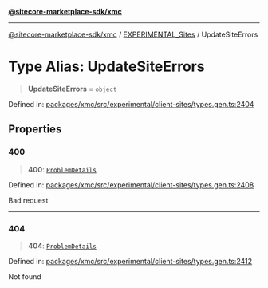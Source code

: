 [**@sitecore-marketplace-sdk/xmc**](../../../../README.md)

***

[@sitecore-marketplace-sdk/xmc](../../../../README.md) / [EXPERIMENTAL\_Sites](../README.md) / UpdateSiteErrors

# Type Alias: UpdateSiteErrors

> **UpdateSiteErrors** = `object`

Defined in: [packages/xmc/src/experimental/client-sites/types.gen.ts:2404](https://github.com/Sitecore/marketplace-sdk/blob/main/packages/xmc/src/experimental/client-sites/types.gen.ts#L2404)

## Properties

### 400

> **400**: [`ProblemDetails`](ProblemDetails.md)

Defined in: [packages/xmc/src/experimental/client-sites/types.gen.ts:2408](https://github.com/Sitecore/marketplace-sdk/blob/main/packages/xmc/src/experimental/client-sites/types.gen.ts#L2408)

Bad request

***

### 404

> **404**: [`ProblemDetails`](ProblemDetails.md)

Defined in: [packages/xmc/src/experimental/client-sites/types.gen.ts:2412](https://github.com/Sitecore/marketplace-sdk/blob/main/packages/xmc/src/experimental/client-sites/types.gen.ts#L2412)

Not found
